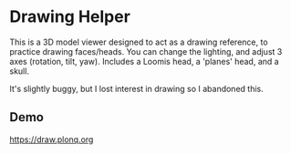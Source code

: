 # Drawing Helper

This is a 3D model viewer designed to act as a drawing reference, to practice drawing faces/heads.
You can change the lighting, and adjust 3 axes (rotation, tilt, yaw).
Includes a Loomis head, a 'planes' head, and a skull.

It's slightly buggy, but I lost interest in drawing so I abandoned this.

## Demo

https://draw.plonq.org
